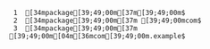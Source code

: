      1	[34mpackage[39;49;00m[37m[39;49;00m$
     2	[34mpackage[39;49;00m[37m [39;49;00mcom$
     3	[34mpackage[39;49;00m[37m [39;49;00m[04m[36mcom[39;49;00m.example$

